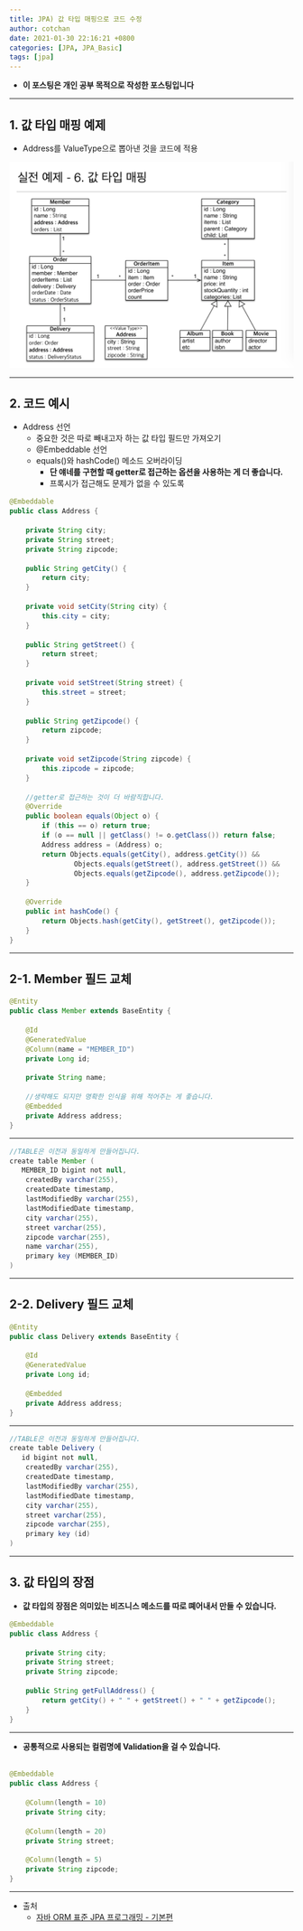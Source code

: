 ```yaml
---
title: JPA) 값 타입 매핑으로 코드 수정 
author: cotchan 
date: 2021-01-30 22:16:21 +0800 
categories: [JPA, JPA_Basic]
tags: [jpa] 
---
```


+ **이 포스팅은 개인 공부 목적으로 작성한 포스팅입니다**

---

## 1. 값 타입 매핑 예제

+ Address를 ValueType으로 뽑아낸 것을 코드에 적용

![Desktop View](/assets/img/post/jpa/2021-01-30-jpa-value-code-01.png)

---

## 2. 코드 예시

+ Address 선언
  + 중요한 것은 따로 빼내고자 하는 값 타입 필드만 가져오기
  + @Embeddable 선언
  + equals()와 hashCode() 메소드 오버라이딩
    + **단 얘네를 구현할 때 getter로 접근하는 옵션을 사용하는 게 더 좋습니다.**
    + 프록시가 접근해도 문제가 없을 수 있도록

```java
@Embeddable
public class Address {

    private String city;
    private String street;
    private String zipcode;

    public String getCity() {
        return city;
    }

    private void setCity(String city) {
        this.city = city;
    }

    public String getStreet() {
        return street;
    }

    private void setStreet(String street) {
        this.street = street;
    }

    public String getZipcode() {
        return zipcode;
    }

    private void setZipcode(String zipcode) {
        this.zipcode = zipcode;
    }

    //getter로 접근하는 것이 더 바람직합니다.
    @Override
    public boolean equals(Object o) {
        if (this == o) return true;
        if (o == null || getClass() != o.getClass()) return false;
        Address address = (Address) o;
        return Objects.equals(getCity(), address.getCity()) &&
                Objects.equals(getStreet(), address.getStreet()) &&
                Objects.equals(getZipcode(), address.getZipcode());
    }

    @Override
    public int hashCode() {
        return Objects.hash(getCity(), getStreet(), getZipcode());
    }
}
```

---

## 2-1. Member 필드 교체

```java
@Entity
public class Member extends BaseEntity {

    @Id
    @GeneratedValue
    @Column(name = "MEMBER_ID")
    private Long id;

    private String name;

    //생략해도 되지만 명확한 인식을 위해 적어주는 게 좋습니다.
    @Embedded
    private Address address;
}
```

---

```java
//TABLE은 이전과 동일하게 만들어집니다.
create table Member (
   MEMBER_ID bigint not null,
    createdBy varchar(255),
    createdDate timestamp,
    lastModifiedBy varchar(255),
    lastModifiedDate timestamp,
    city varchar(255),
    street varchar(255),
    zipcode varchar(255),
    name varchar(255),
    primary key (MEMBER_ID)
)
```

---

## 2-2. Delivery 필드 교체

```java
@Entity
public class Delivery extends BaseEntity {

    @Id
    @GeneratedValue
    private Long id;

    @Embedded
    private Address address;
}
```

---

```java
//TABLE은 이전과 동일하게 만들어집니다.
create table Delivery (
   id bigint not null,
    createdBy varchar(255),
    createdDate timestamp,
    lastModifiedBy varchar(255),
    lastModifiedDate timestamp,
    city varchar(255),
    street varchar(255),
    zipcode varchar(255),
    primary key (id)
)
```

---

## 3. 값 타입의 장점

+ **값 타입의 장점은 의미있는 비즈니스 메소드를 따로 뗴어내서 만들 수 있습니다.**

```java
@Embeddable
public class Address {

    private String city;
    private String street;
    private String zipcode;

    public String getFullAddress() {
        return getCity() + " " + getStreet() + " " + getZipcode();
    }
}
```

---

+ **공통적으로 사용되는 컬럼명에 Validation을 걸 수 있습니다.**

```java

@Embeddable
public class Address {

    @Column(length = 10)
    private String city;

    @Column(length = 20)
    private String street;

    @Column(length = 5)
    private String zipcode;
}
```

---

+ 출처
    + [자바 ORM 표준 JPA 프로그래밍 - 기본편](https://www.inflearn.com/course/ORM-JPA-Basic)
